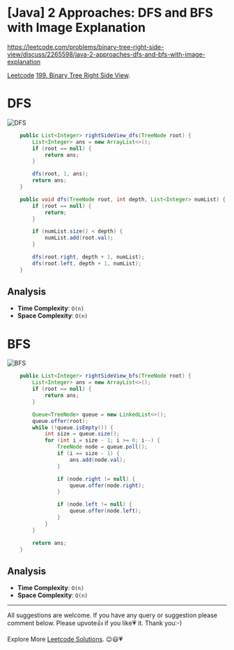 # [Java] 2 Approaches: DFS and BFS with Image Explanation

https://leetcode.com/problems/binary-tree-right-side-view/discuss/2265598/java-2-approaches-dfs-and-bfs-with-image-explanation

[Leetcode](https://leetcode.com/) [199. Binary Tree Right Side View](https://leetcode.com/problems/binary-tree-right-side-view/).

# DFS

![DFS](https://assets.leetcode.com/users/images/023f3de6-d8f9-4be9-8fcd-9a53b3fa34eb_1657500352.4615915.png)

```java
    public List<Integer> rightSideView_dfs(TreeNode root) {
        List<Integer> ans = new ArrayList<>();
        if (root == null) {
            return ans;
        }

        dfs(root, 1, ans);
        return ans;
    }

    public void dfs(TreeNode root, int depth, List<Integer> numList) {
        if (root == null) {
            return;
        }

        if (numList.size() < depth) {
            numList.add(root.val);
        }

        dfs(root.right, depth + 1, numList);
        dfs(root.left, depth + 1, numList);
    }
```

## Analysis

- **Time Complexity**: `O(n)`
- **Space Complexity**: `O(n)`

# BFS

![BFS](https://assets.leetcode.com/users/images/5539fd06-e5c6-43ad-9849-0b4d9ef51452_1657500365.5963156.png)


```java
    public List<Integer> rightSideView_bfs(TreeNode root) {
        List<Integer> ans = new ArrayList<>();
        if (root == null) {
            return ans;
        }

        Queue<TreeNode> queue = new LinkedList<>();
        queue.offer(root);
        while (!queue.isEmpty()) {
            int size = queue.size();
            for (int i = size - 1; i >= 0; i--) {
                TreeNode node = queue.poll();
                if (i == size - 1) {
                    ans.add(node.val);
                }

                if (node.right != null) {
                    queue.offer(node.right);
                }

                if (node.left != null) {
                    queue.offer(node.left);
                }
            }
        }

        return ans;
    }
```

## Analysis

- **Time Complexity**: `O(n)`
- **Space Complexity**: `O(n)`


------------

All suggestions are welcome. 
If you have any query or suggestion please comment below.
Please upvote👍 if you like💗 it. Thank you:-)

Explore More [Leetcode Solutions](https://leetcode.com/discuss/general-discussion/1868912/My-Leetcode-Solutions-All-In-One). 😉😃💗

